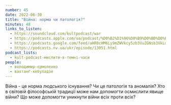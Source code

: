 ```yaml
---
number: 45
date: 2022-06-30
title: "Війна: норма чи патологія?"
minutes: 48
links_to_listen:
  - https://soundcloud.com/kultpodcast/war
  - https://podcasts.apple.com/ua/podcast/%D0%B2%D1%96%D0%B9%D0%BD%D0%B0-%D0%BD%D0%BE%D1%80%D0%BC%D0%B0-%D1%87%D0%B8-%D0%BF%D0%B0%D1%82%D0%BE%D0%BB%D0%BE%D0%B3%D1%96%D1%8F/id1581339249?i=1000568250325
  - https://podcasts.google.com/feed/aHR0cHM6Ly9mZWVkcy5zb3VuZGNsb3VkLmNvbS91c2Vycy9zb3VuZGNsb3VkOnVzZXJzOjg5MjM3MjAyNy9zb3VuZHMucnNz
  - https://podcasts.nv.ua/ukr/episode/13051.html
podcast_lists:
  - kult-podcast-мислити-в-темні-часи
people:
  - володимир-єрмоленко
  - вахтанґ-кебуладзе
---
```


Війна - це норма людського існування? Чи це патологія та аномалія? Хто в
світовій філософській традиції може нам допомогти осмислити явище війни? Що
може допомогти уникнути війни всіх проти всіх?
